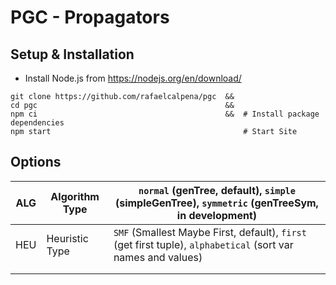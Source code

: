 # PGC - Propagators

## Setup & Installation

- Install Node.js from https://nodejs.org/en/download/

```
git clone https://github.com/rafaelcalpena/pgc  &&
cd pgc                                          &&
npm ci                                          &&  # Install package dependencies
npm start                                           # Start Site
```

## Options

| ALG | Algorithm Type | `normal` (genTree, default),   `simple` (simpleGenTree), `symmetric` (genTreeSym, in development)              |
|-----|----------------|----------------------------------------------------------------------------------------------------------------------|
| HEU | Heuristic Type | `SMF` (Smallest Maybe First, default), `first` (get first tuple), `alphabetical` (sort var names and values)  |
|     |                |                                                                                                                      |
|     |                |                                                                                                                      |